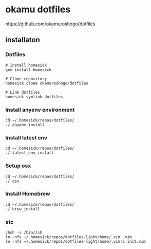 # okamu dotfiles

https://github.com/okamuroshogo/dotfiles

## installaton
### Dotfiles
```
# Install homesick
gem install homesick

# Clone repository
homesick clone okamuroshogo/dotfiles

# Link dotfiles
homesick symlink dotfiles
```

### Install anyenv environment
```
cd ~/.homesick/repos/dotfiles/
./.anyenv_install
```
### Install latest env
```
cd ~/.homesick/repos/dotfiles/
./.latest_env_install
```

### Setup osx
```
cd ~/.homesick/repos/dotfiles/
./.osx
```

### Install Homebrew
```
cd ~/.homesick/repos/dotfiles/
./.brew_install
```

### etc
```
chsh -s /bin/zsh
ln -nfs ~/.homesick/repos/dotfiles-light/home/.vim .vim
ln -nfs ~/.homesick/repos/dotfiles-light/home/.vimrc init.vim
```
